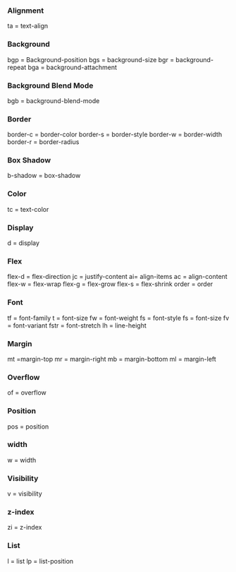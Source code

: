 ### Alignment

ta = text-align

### Background

bgp = Background-position
bgs = background-size
bgr = background-repeat
bga = background-attachment

### Background Blend Mode

bgb = background-blend-mode

### Border

border-c = border-color
border-s = border-style
border-w = border-width
border-r = border-radius

### Box Shadow

b-shadow = box-shadow

### Color

tc = text-color

### Display

d = display

### Flex

flex-d = flex-direction
jc = justify-content
ai= align-items
ac = align-content
flex-w = flex-wrap
flex-g = flex-grow
flex-s = flex-shrink
order = order

### Font

tf = font-family
t = font-size
fw = font-weight
fs = font-style
fs = font-size
fv = font-variant
fstr = font-stretch
lh = line-height

### Margin

mt =margin-top
mr = margin-right
mb = margin-bottom
ml = margin-left

### Overflow

of = overflow

### Position

pos = position

### width

w = width

### Visibility

v = visibility

### z-index

zi = z-index

### List

l = list
lp = list-position
